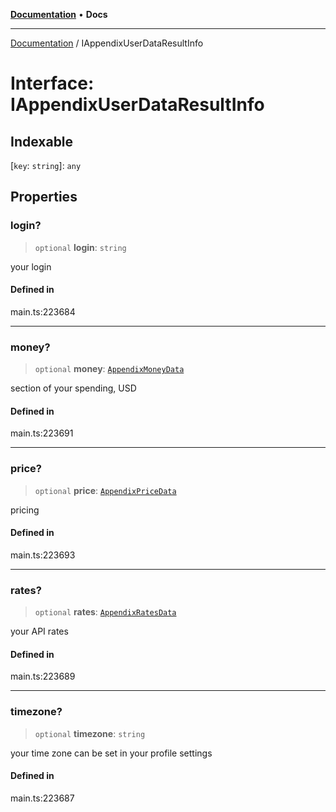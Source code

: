 [**Documentation**](../README.md) • **Docs**

***

[Documentation](../globals.md) / IAppendixUserDataResultInfo

# Interface: IAppendixUserDataResultInfo

## Indexable

 \[`key`: `string`\]: `any`

## Properties

### login?

> `optional` **login**: `string`

your login

#### Defined in

main.ts:223684

***

### money?

> `optional` **money**: [`AppendixMoneyData`](../classes/AppendixMoneyData.md)

section of your spending, USD

#### Defined in

main.ts:223691

***

### price?

> `optional` **price**: [`AppendixPriceData`](../classes/AppendixPriceData.md)

pricing

#### Defined in

main.ts:223693

***

### rates?

> `optional` **rates**: [`AppendixRatesData`](../classes/AppendixRatesData.md)

your API rates

#### Defined in

main.ts:223689

***

### timezone?

> `optional` **timezone**: `string`

your time zone
can be set in your profile settings

#### Defined in

main.ts:223687
